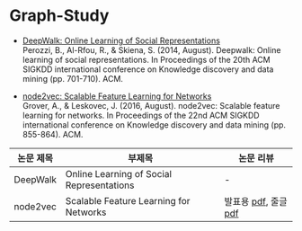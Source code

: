 # Graph-Study

- [DeepWalk: Online Learning of Social Representations](https://arxiv.org/pdf/1403.6652.pdf) <br>
Perozzi, B., Al-Rfou, R., & Skiena, S. (2014, August). Deepwalk: Online learning of social representations. In Proceedings of the 20th ACM SIGKDD international conference on Knowledge discovery and data mining (pp. 701-710). ACM.

- [node2vec: Scalable Feature Learning for Networks](https://cs.stanford.edu/~jure/pubs/node2vec-kdd16.pdf) <br>
Grover, A., & Leskovec, J. (2016, August). node2vec: Scalable feature learning for networks. In Proceedings of the 22nd ACM SIGKDD international conference on Knowledge discovery and data mining (pp. 855-864). ACM.

|논문 제목|부제목|논문 리뷰|
|------|---|---|
|DeepWalk|Online Learning of Social Representations|-|
|node2vec|Scalable Feature Learning for Networks|발표용 [pdf](https://github.com/2hyes/Graph-Study/blob/main/node2vec(%EB%B0%9C%ED%91%9C%EC%9A%A9).pdf), 줄글 [pdf](https://github.com/2hyes/Graph-Study/blob/main/node2vec.pdf)|


